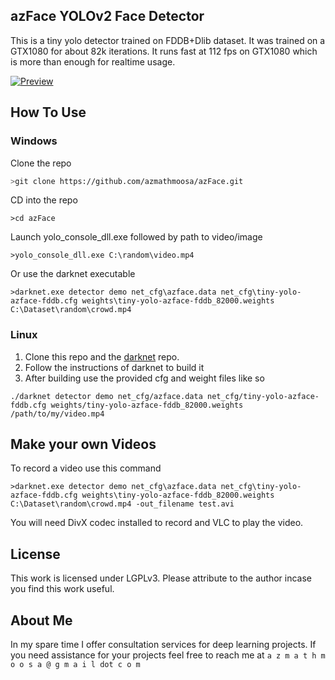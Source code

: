 ## azFace YOLOv2 Face Detector

This is a tiny yolo detector trained on FDDB+Dlib dataset.  It was trained on a GTX1080 for about 82k iterations.  It runs fast at 112 fps on GTX1080 which is more than enough for realtime usage.

[![Preview](http://img.youtube.com/vi/rX7AxQYrXkk/0.jpg)](https://www.youtube.com/watch?v=rX7AxQYrXkk)


## How To Use

### Windows

Clone the repo
```bash
>git clone https://github.com/azmathmoosa/azFace.git
```
CD into the repo
```
>cd azFace
```
Launch yolo_console_dll.exe followed by path to video/image
```
>yolo_console_dll.exe C:\random\video.mp4
```
Or use the darknet executable
```
>darknet.exe detector demo net_cfg\azface.data net_cfg\tiny-yolo-azface-fddb.cfg weights\tiny-yolo-azface-fddb_82000.weights C:\Dataset\random\crowd.mp4
```

### Linux

1. Clone this repo and the [darknet](https://github.com/AlexeyAB/darknet) repo.
2. Follow the instructions of darknet to build it
3. After building use the provided cfg and weight files like so
```
./darknet detector demo net_cfg/azface.data net_cfg/tiny-yolo-azface-fddb.cfg weights/tiny-yolo-azface-fddb_82000.weights /path/to/my/video.mp4
```

## Make your own Videos

To record a video use this command
```
>darknet.exe detector demo net_cfg\azface.data net_cfg\tiny-yolo-azface-fddb.cfg weights\tiny-yolo-azface-fddb_82000.weights C:\Dataset\random\crowd.mp4 -out_filename test.avi
```

You will need DivX codec installed to record and VLC to play the video.

## License

This work is licensed under LGPLv3.  Please attribute to the author incase you find this work useful.

## About Me

In my spare time I offer consultation services for deep learning projects.  If you need assistance for your projects feel free to reach me at `a z m a t h m o o s a @ g m a i l dot c o m`